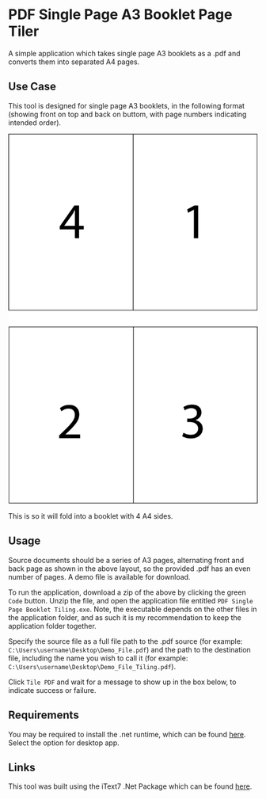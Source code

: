 # PDF Single Page A3 Booklet Page Tiler

A simple application which takes single page A3 booklets as a .pdf and converts them into separated A4 pages.

## Use Case

This tool is designed for single page A3 booklets, in the following format (showing front on top and back on buttom, with page numbers indicating intended order).

![Layout](layout.png)

This is so it will fold into a booklet with 4 A4 sides.

## Usage

Source documents should be a series of A3 pages, alternating front and back page as shown in the above layout, so the provided .pdf has an even number of pages. A demo file is available for download.

To run the application, download a zip of the above by clicking the green `Code` button. Unzip the file, and open the application file entitled `PDF Single Page Booklet Tiling.exe`. Note, the executable depends on the other files in the application folder, and as such it is my recommendation to keep the application folder together.

Specify the source file as a full file path to the .pdf source (for example: `C:\Users\username\Desktop\Demo_File.pdf`) and the path to the destination file, including the name you wish to call it (for example: `C:\Users\username\Desktop\Demo_File_Tiling.pdf`).

Click `Tile PDF` and wait for a message to show up in the box below, to indicate success or failure.

## Requirements

You may be required to install the .net runtime, which can be found [here](https://dotnet.microsoft.com/download/dotnet/5.0/runtime). Select the option for desktop app.

## Links

This tool was built using the iText7 .Net Package which can be found [here](https://www.nuget.org/packages/itext7/).
